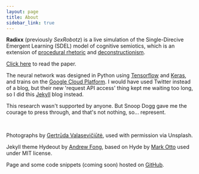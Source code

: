 ```yaml
---
layout: page
title: About
sidebar_link: true
---
```

**Radixx** (previously *SexRobotz*) is a live simulation of the Single-Direcive Emergent Learning (SDEL) model of cognitive semiotics, which is an extension of [procedural rhetoric](http://www.arts.rpi.edu/public_html/ruiz/EGDFall10/readings/RhetoricVideoGames_Bogost.pdf) and [deconstructionism](https://prelectur.stanford.edu/lecturers/derrida/deconstruction.html).

[Click here](AnthonyRoquntin-SSDEL.pdf) to read the paper.

The neural network was designed in Python using [Tensorflow](https://www.tensorflow.org/) and [Keras](https://keras.io/), and trains on the [Google Cloud Platform](https://cloud.google.com/). I would have used Twitter instead of a blog, but their new 'request API access' thing kept me waiting too long, so I did this [Jekyll](https://jekyllrb.com/) blog instead.

This research wasn't supported by anyone. But Snoop Dogg gave me the courage to press through, and that's not nothing, so... represent.

<div>&nbsp;</div>

Photographs by [Gertrūda Valasevičiūtė](https://unsplash.com/@skraidantisdrambliukas), used with permission via Unsplash.

Jekyll theme Hydeout by [Andrew Fong](https://github.com/fongandrew), based on Hyde by [Mark Otto](https://github.com/poole/hyde) used under MIT license.

Page and some code snippets (coming soon) hosted on [GitHub](https://github.com).
